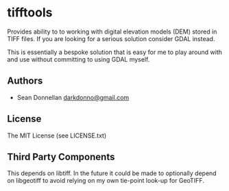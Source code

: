 tifftools
=========

Provides ability to to working with digital elevation models (DEM) stored in
TIFF files. If you are looking for a serious solution consider GDAL instead.

This is essentially a bespoke solution that is easy for me to play around
with and use without committing to using GDAL myself.

Authors
---------
 * Sean Donnellan <darkdonno@gmail.com>

License
---------------------
The MIT License (see LICENSE.txt)

Third Party Components
---------------------------
This depends on libtiff. In the future it could be made to optionally depend on
libgeotiff to avoid relying on my own tie-point look-up for GeoTIFF.
